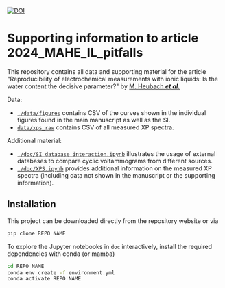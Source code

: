 [![DOI](https://zenodo.org/badge/836711448.svg)](https://zenodo.org/doi/10.5281/zenodo.13166647)

# Supporting information to article 2024_MAHE_IL_pitfalls

This repository contains all data and supporting material for the article
"Reproducibility of electrochemical measurements with ionic liquids: Is the water content the decisive parameter?" by
[M. Heubach ***et al.***](https://chemrxiv.org/engage/chemrxiv/article-details/6635102c21291e5d1d5c7a2d)

Data:

* [`./data/figures`](./data/figures) contains CSV of the curves shown in the individual figures found in the main manuscript as well as the SI.
* [`data/xps_raw`](data/xps_raw) contains CSV of all measured XP spectra.

Additional material:

* [`./doc/SI_database_interaction.ipynb`](./doc/SI_database_interaction.ipynb) illustrates the usage of external databases to compare cyclic voltammograms from different sources.
* [`./doc/XPS.ipynb`](./doc/XPS.ipynb) provides additional information on the measured XP spectra (including data not shown in the manuscript or the supporting information).

## Installation

This project can be downloaded directly from the repository website or via

```sh .noeval
pip clone REPO NAME
```

To explore the Jupyter notebooks in `doc` interactively, install the required dependencies with conda (or mamba)

```sh .noeval
cd REPO NAME
conda env create -f environment.yml
conda activate REPO NAME
```
